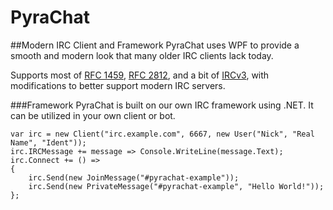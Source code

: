 # PyraChat
##Modern IRC Client and Framework
PyraChat uses WPF to provide a smooth and modern look that many older IRC clients lack today.

Supports most of [RFC 1459](https://tools.ietf.org/html/rfc1459), [RFC 2812](https://tools.ietf.org/html/rfc2812), and a bit of [IRCv3](http://ircv3.net/), with modifications to better support modern IRC servers.

###Framework
PyraChat is built on our own IRC framework using .NET. It can be utilized in your own client or bot.

````
var irc = new Client("irc.example.com", 6667, new User("Nick", "Real Name", "Ident"));
irc.IRCMessage += message => Console.WriteLine(message.Text);
irc.Connect += () =>
{
    irc.Send(new JoinMessage("#pyrachat-example"));
    irc.Send(new PrivateMessage("#pyrachat-example", "Hello World!"));
};
````
